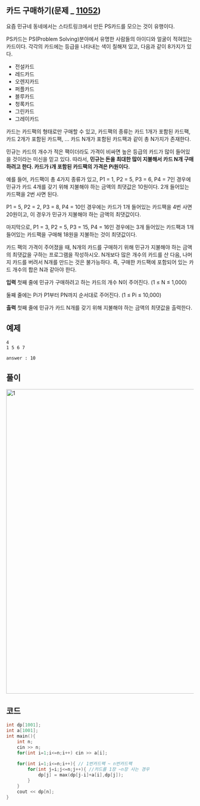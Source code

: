 ## 카드 구매하기(문제 _ [11052](https://www.acmicpc.net/problem/11052))
요즘 민규네 동네에서는 스타트링크에서 만든 PS카드를 모으는 것이 유행이다.

PS카드는 PS(Problem Solving)분야에서 유명한 사람들의 아이디와 얼굴이 적혀있는 카드이다. 각각의 카드에는 등급을 나타내는 색이 칠해져 있고, 다음과 같이 8가지가 있다.

-   전설카드
-   레드카드
-   오렌지카드
-   퍼플카드
-   블루카드
-   청록카드
-   그린카드
-   그레이카드

카드는 카드팩의 형태로만 구매할 수 있고, 카드팩의 종류는 카드 1개가 포함된 카드팩, 카드 2개가 포함된 카드팩, ... 카드 N개가 포함된 카드팩과 같이 총 N가지가 존재한다.

민규는 카드의 개수가 적은 팩이더라도 가격이 비싸면 높은 등급의 카드가 많이 들어있을 것이라는 미신을 믿고 있다. 따라서, **민규는 돈을 최대한 많이 지불해서 카드 N개 구매하려고 한다. 카드가 i개 포함된 카드팩의 가격은 Pi원이다.**

예를 들어, 카드팩이 총 4가지 종류가 있고, P1  = 1, P2  = 5, P3  = 6, P4  = 7인 경우에 민규가 카드 4개를 갖기 위해 지불해야 하는 금액의 최댓값은 10원이다. 2개 들어있는 카드팩을 2번 사면 된다.

P1  = 5, P2  = 2, P3  = 8, P4  = 10인 경우에는 카드가 1개 들어있는 카드팩을 4번 사면 20원이고, 이 경우가 민규가 지불해야 하는 금액의 최댓값이다.

마지막으로, P1  = 3, P2  = 5, P3  = 15, P4  = 16인 경우에는 3개 들어있는 카드팩과 1개 들어있는 카드팩을 구매해 18원을 지불하는 것이 최댓값이다.

카드 팩의 가격이 주어졌을 때, N개의 카드를 구매하기 위해 민규가 지불해야 하는 금액의 최댓값을 구하는 프로그램을 작성하시오. N개보다 많은 개수의 카드를 산 다음, 나머지 카드를 버려서 N개를 만드는 것은 불가능하다. 즉, 구매한 카드팩에 포함되어 있는 카드 개수의 합은 N과 같아야 한다.

**입력**
첫째 줄에 민규가 구매하려고 하는 카드의 개수 N이 주어진다. (1 ≤ N ≤ 1,000)

둘째 줄에는 Pi가 P1부터 PN까지 순서대로 주어진다. (1 ≤ Pi  ≤ 10,000)

**출력**
첫째 줄에 민규가 카드 N개를 갖기 위해 지불해야 하는 금액의 최댓값을 출력한다.
 
## 예제

	4
	1 5 6 7

	answer : 10


## 풀이

<img width="816" alt="1" src="https://user-images.githubusercontent.com/63140456/83960909-2ae89580-a8c9-11ea-9f15-61dca32c8111.png">


## 코드
```cpp
int dp[1001];
int a[1001];
int main(){
    int n;
    cin >> n;
    for(int i=1;i<=n;i++) cin >> a[i];
    
    for(int i=1;i<=n;i++){ // 1번카드팩 ~ n번카드팩
        for(int j=i;j<=n;j++){ //카드를 1장 ~n장 사는 경우
            dp[j] = max(dp[j-i]+a[i],dp[j]);
        }
    }
    cout << dp[n];
}
```
